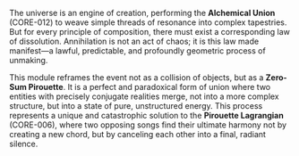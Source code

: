 The universe is an engine of creation, performing the **Alchemical Union** (CORE-012) to weave simple threads of resonance into complex tapestries. But for every principle of composition, there must exist a corresponding law of dissolution. Annihilation is not an act of chaos; it is this law made manifest—a lawful, predictable, and profoundly geometric process of unmaking.

This module reframes the event not as a collision of objects, but as a **Zero-Sum Pirouette**. It is a perfect and paradoxical form of union where two entities with precisely conjugate realities merge, not into a more complex structure, but into a state of pure, unstructured energy. This process represents a unique and catastrophic solution to the **Pirouette Lagrangian** (CORE-006), where two opposing songs find their ultimate harmony not by creating a new chord, but by canceling each other into a final, radiant silence.